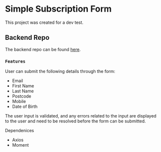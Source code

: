 # Simple Subscription Form

This project was created for a dev test.

## Backend Repo

The backend repo can be found [here](https://github.com/Dhaya94/subscription-form-server).

### `Features`

User can submit the following details through the form:

- Email
- First Name
- Last Name
- Postcode
- Mobile
- Date of Birth

The user input is validated, and any errors related to the input are displayed to the user and need to be resolved before the form can be submitted.

Dependenices

- Axios
- Moment
